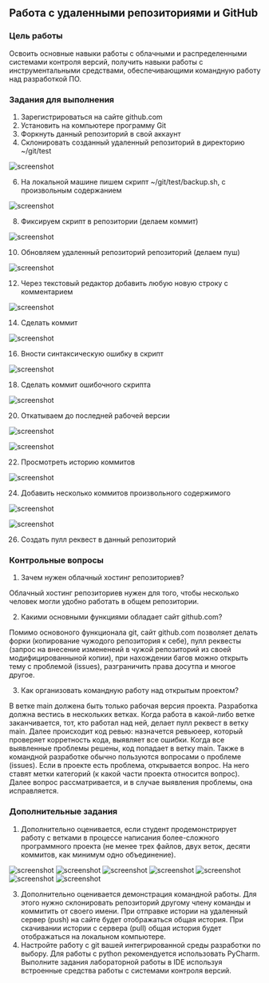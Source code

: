 ## Работа с удаленными репозиториями и GitHub


### Цель работы

Освоить основные навыки работы с облачными и распределенными системами контроля версий, получить навыки работы с инструментальными средствами, обеспечивающими командную работу над разработкой ПО.


### Задания для выполнения



1. Зарегистрироваться на сайте github.com
2. Установить на компьютере программу Git
3. Форкнуть данный репозиторий в свой аккаунт
4. Склонировать созданный удаленный репозиторий в директорию ~/git/test

![screenshot](images/1.png)

6. На локальной машине пишем скрипт ~/git/test/backup.sh, с произвольным содержанием

![screenshot](images/2.png)

8. Фиксируем скрипт в репозитории (делаем коммит)

![screenshot](images/3.png)

10. Обновляем удаленный репозиторий репозиторий (делаем пуш)

![screenshot](images/4.png)

12. Через текстовый редактор добавить любую новую строку с комментарием

![screenshot](images/5.png)

14. Сделать коммит

![screenshot](images/6.png)

16. Вности синтаксическую ошибку в скрипт

![screenshot](images/7.png)

18. Сделать коммит ошибочного скрипта

![screenshot](images/8.png)

20. Откатываем до последней рабочей версии

![screenshot](images/9.png)

![screenshot](images/10.png)

22. Просмотреть историю коммитов

![screenshot](images/11.png)

24. Добавить несколько коммитов произвольного содержимого

![screenshot](images/12.png)

![screenshot](images/13.png)

26. Создать пулл реквест в данный репозиторий


### Контрольные вопросы



1. Зачем нужен облачный хостинг репозиториев?

Облачный хостинг репозиториев нужен для того, чтобы несколько человек могли удобно работать в общем репозитории.

2. Какими основными функциями обладает сайт github.com?

Помимо основоного функционала git, сайт github.com позволяет делать форки (копирование чужодого репозитория к себе), пулл реквесты (запрос на внесение измененеий в чужой репозиторий из своей модифицированныной копии), при нахождении багов можно открыть тему с проблемой (issues), разграничить права досутпа и многое другое.

3. Как организовать командную работу над открытым проектом?

В ветке main должена быть только рабочая версия проекта. Разработка должна вестись в нескольких ветках. Когда работа в какой-либо ветке заканчивается, тот, кто работал над ней, делает пулл реквест в ветку main. Далее происходит код ревью: назначется ревьюеер, который проверяет корретность кода, выявляет все ошибки. Когда все выявленные проблемы решены, код попадает в ветку main. Также в командной разработке обычно пользуются вопросами о проблеме (issues). Если в проекте есть проблема, открывается вопрос. На него ставят метки категорий (к какой части проекта относится вопрос). Далее вопрос рассматривается, и в случае выявления проблемы, она исправляется.



### Дополнительные задания



1. Дополнительно оценивается, если студент продемонстрирует работу с ветками в процессе написания более-сложного программного проекта (не менее трех файлов, двух веток, десяти коммитов, как минимум одно объединение).

![screenshot](images/20.png)
![screenshot](images/21.png)
![screenshot](images/22.png)
![screenshot](images/23.png)
![screenshot](images/24.png)
![screenshot](images/25.png)
![screenshot](images/26.png)

3. Дополнительно оценивается демонстрация командной работы. Для этого нужно склонировать репозиторий другому члену команды и коммитить от своего имени. При отправке истории на удаленный сервер (push) на сайте будет отображаться общая история. При скачивании истории с сервера (pull) общая история будет отображаться на локальном компьютере.
4. Настройте работу с git вашей интегрированной среды разработки по выбору. Для работы с python рекомендуется использовать PyCharm. Выполните задания лабораторной работы в IDE используя встроенные средства работы с системами контроля версий.
